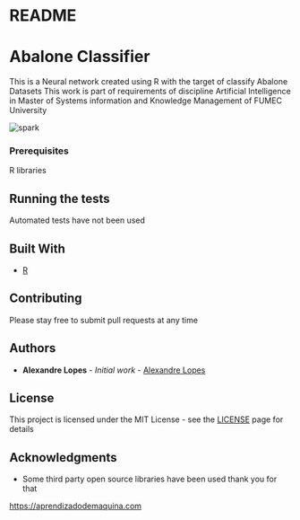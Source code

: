 # README #
# Abalone Classifier

This is a Neural network created using R with the target of classify Abalone Datasets
This work is part of requirements of discipline Artificial Intelligence in Master of Systems information and Knowledge Management of FUMEC University

![spark](https://upload.wikimedia.org/wikipedia/commons/thumb/f/f3/Apache_Spark_logo.svg/1200px-Apache_Spark_logo.svg.png)

### Prerequisites

R libraries

## Running the tests

Automated tests have not been used 

## Built With

* [R](https://www.r-project.org/)

## Contributing

Please stay free to submit pull requests at any time

## Authors

* **Alexandre Lopes** - *Initial work* - [Alexandre Lopes](http://alexandre-lopes.com)

## License

This project is licensed under the MIT License - see the [LICENSE](https://en.wikipedia.org/wiki/MIT_License) page for details

## Acknowledgments

* Some third party open source libraries have been used thank you for that


https://aprendizadodemaquina.com

